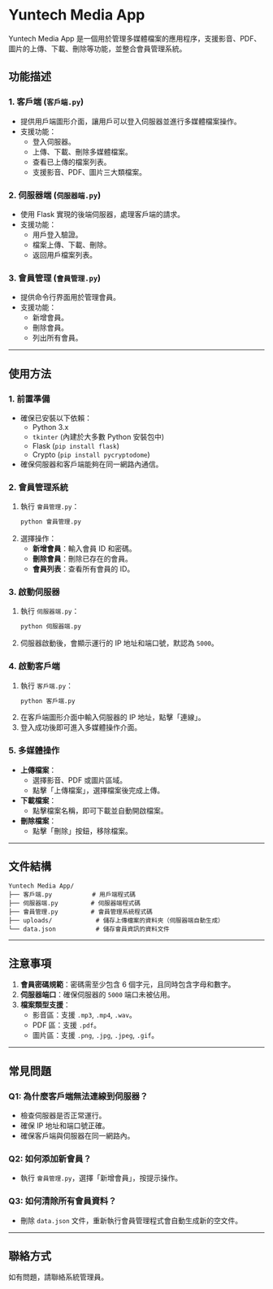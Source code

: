 # Yuntech Media App

Yuntech Media App 是一個用於管理多媒體檔案的應用程序，支援影音、PDF、圖片的上傳、下載、刪除等功能，並整合會員管理系統。

## 功能描述

### 1. 客戶端 (`客戶端.py`)

- 提供用戶端圖形介面，讓用戶可以登入伺服器並進行多媒體檔案操作。
- 支援功能：
  - 登入伺服器。
  - 上傳、下載、刪除多媒體檔案。
  - 查看已上傳的檔案列表。
  - 支援影音、PDF、圖片三大類檔案。

### 2. 伺服器端 (`伺服器端.py`)

- 使用 Flask 實現的後端伺服器，處理客戶端的請求。
- 支援功能：
  - 用戶登入驗證。
  - 檔案上傳、下載、刪除。
  - 返回用戶檔案列表。

### 3. 會員管理 (`會員管理.py`)

- 提供命令行界面用於管理會員。
- 支援功能：
  - 新增會員。
  - 刪除會員。
  - 列出所有會員。

---

## 使用方法

### 1. 前置準備

- 確保已安裝以下依賴：
  - Python 3.x
  - `tkinter` (內建於大多數 Python 安裝包中)
  - Flask (`pip install flask`)
  - Crypto (`pip install pycryptodome`)
- 確保伺服器和客戶端能夠在同一網路內通信。

### 2. 會員管理系統

1. 執行 `會員管理.py`：
   ```bash
   python 會員管理.py
   ```
2. 選擇操作：
   - **新增會員**：輸入會員 ID 和密碼。
   - **刪除會員**：刪除已存在的會員。
   - **會員列表**：查看所有會員的 ID。

### 3. 啟動伺服器

1. 執行 `伺服器端.py`：
   ```bash
   python 伺服器端.py
   ```
2. 伺服器啟動後，會顯示運行的 IP 地址和端口號，默認為 `5000`。

### 4. 啟動客戶端

1. 執行 `客戶端.py`：
   ```bash
   python 客戶端.py
   ```
2. 在客戶端圖形介面中輸入伺服器的 IP 地址，點擊「連線」。
3. 登入成功後即可進入多媒體操作介面。

### 5. 多媒體操作

- **上傳檔案**：
  - 選擇影音、PDF 或圖片區域。
  - 點擊「上傳檔案」，選擇檔案後完成上傳。
- **下載檔案**：
  - 點擊檔案名稱，即可下載並自動開啟檔案。
- **刪除檔案**：
  - 點擊「刪除」按鈕，移除檔案。

---

## 文件結構

```
Yuntech Media App/
├── 客戶端.py           # 用戶端程式碼
├── 伺服器端.py         # 伺服器端程式碼
├── 會員管理.py         # 會員管理系統程式碼
├── uploads/            # 儲存上傳檔案的資料夾（伺服器端自動生成）
└── data.json           # 儲存會員資訊的資料文件
```

---

## 注意事項

1. **會員密碼規範**：密碼需至少包含 6 個字元，且同時包含字母和數字。
2. **伺服器端口**：確保伺服器的 `5000` 端口未被佔用。
3. **檔案類型支援**：
   - 影音區：支援 `.mp3`, `.mp4`, `.wav`。
   - PDF 區：支援 `.pdf`。
   - 圖片區：支援 `.png`, `.jpg`, `.jpeg`, `.gif`。

---

## 常見問題

### Q1: 為什麼客戶端無法連線到伺服器？

- 檢查伺服器是否正常運行。
- 確保 IP 地址和端口號正確。
- 確保客戶端與伺服器在同一網路內。

### Q2: 如何添加新會員？

- 執行 `會員管理.py`，選擇「新增會員」，按提示操作。

### Q3: 如何清除所有會員資料？

- 刪除 `data.json` 文件，重新執行會員管理程式會自動生成新的空文件。

---

## 聯絡方式

如有問題，請聯絡系統管理員。

